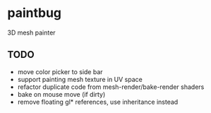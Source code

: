 paintbug
========

3D mesh painter

TODO
--------
* move color picker to side bar
* support painting mesh texture in UV space
* refactor duplicate code from mesh-render/bake-render shaders
* bake on mouse move (if dirty)
* remove floating gl* references, use inheritance instead
